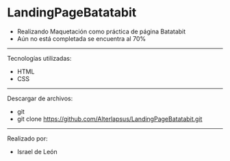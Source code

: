 # LandingPageBatatabit

- Realizando Maquetación como práctica de página Batatabit 
- Aún no está completada se encuentra al 70% 

---

Tecnologías utilizadas:

- HTML 
- CSS

---

Descargar de archivos: 

- git 
- git clone https://github.com/Alterlapsus/LandingPageBatatabit.git

---

Realizado por: 

- Israel de León 
